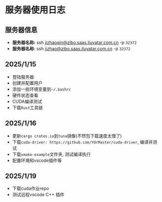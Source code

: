 # 服务器使用日志

## 服务器信息
- **服务器名称:** ssh jizhaoqin@zibo.saas.iluvatar.com.cn -p `32372`
- **服务器名称:** ssh jizhao@zibo.saas.iluvatar.com.cn -p `32372`

## 2025/1/15

- 登陆服务器
- 创建并配置用户
- 添加一些环境变量到`~/.bashrc`
- 硬件状态查看
- CUDA编译测试
- 下载`Rust`工具链

## 2025/1/16
- 更新`cargo crates.io`到`tuna`镜像(不然包下载速度太慢了)
- 下载`cuda-driver: https://github.com/YdrMaster/cuda-driver`, 编译并测试
- 下载`xmake-example`文件夹, 测试编译执行
- 配置环境和vscode插件等

## 2025/1/19
- 下载cuda作业repo
- 测试远程vscode C++ 插件


